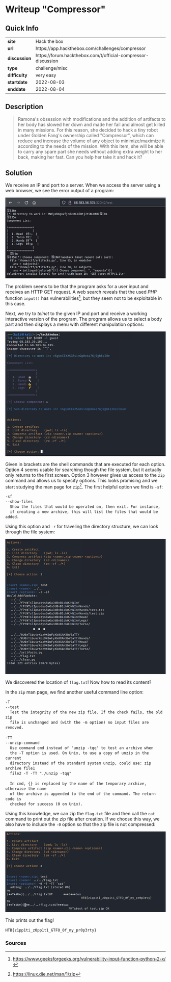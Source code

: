 # Writeup "Compressor"

## Quick Info

<table>
   <tr><td><b>site</b></td><td>Hack the box</td></tr>
   <tr><td><b>url</b></td><td>https://app.hackthebox.com/challenges/compressor</td></tr>
   <tr><td><b>discussion</b></td><td>https://forum.hackthebox.com/t/official-compressor-discussion</td></tr>
   <tr><td><b>type</b></td><td>challenge/misc</td></tr>
   <tr><td><b>difficulty&nbsp;&nbsp;&nbsp;</b></td><td>very easy</td></tr>
   <tr><td><b>startdate</b></td><td>2022-08-03</td></tr>
   <tr><td><b>enddate</b></td><td>2022-08-04</td></tr>
</table>

## Description

> Ramona's obsession with modifications and the addition of artifacts to her body has slowed her down and made her fail and almost get killed in many missions. For this reason, she decided to hack a tiny robot under Golden Fang's ownership called "Compressor", which can reduce and increase the volume of any object to minimize/maximize it according to the needs of the mission. With this item, she will be able to carry any spare part she needs without adding extra weight to her back, making her fast. Can you help her take it and hack it?

## Solution

We receive an IP and port to a server. When we access the server using a web browser, we see the error output of a program:

<p align="center">
   <img src="includes/compressor-01.png" />
</p>

The problem seems to be that the program asks for a user input and receives an HTTP GET request. A web search reveals that the used _PHP_ function `input()` has vulnerabilities[^1], but they seem not to be exploitable in this case.

Next, we try to _telnet_ to the given IP and port and receive a working interactive version of the program. The program allows us to select a body part and then displays a menu with different manipulation options:

<p align="center">
   <img src="includes/compressor-02.png" />
</p>

Given in brackets are the shell commands that are executed for each option. Option 4 seems usable for searching though the file system, but it actually only returns to the first screen. Option 3 however gives us access to the `zip` command and allows us to specify options. This looks promising and we start studying the man page for `zip`[^2]. The first helpful option we find is `-sf`:

```
-sf
--show-files
  Show the files that would be operated on, then exit. For instance,
  if creating a new archive, this will list the files that would be added.
```

Using this option and `-r` for traveling the directory structure, we can look through the file system:

<p align="center">
   <img src="includes/compressor-03.png" />
</p>

We discovered the location of `flag.txt`! Now how to read its content?

In the `zip` man page, we find another useful command line option:

```
-T
--test
  Test the integrity of the new zip file. If the check fails, the old zip
  file is unchanged and (with the -m option) no input files are removed.

-TT
--unzip-command
  Use command cmd instead of 'unzip -tqq' to test an archive when
  the -T option is used. On Unix, to use a copy of unzip in the current
  directory instead of the standard system unzip, could use: zip archive file1
  file2 -T -TT "./unzip -tqq"

  In cmd, {} is replaced by the name of the temporary archive, otherwise the name
  of the archive is appended to the end of the command. The return code is
  checked for success (0 on Unix).
```

Using this knowledge, we can zip the `flag.txt` file and then call the `cat` command to print out the zip file after creation. If we choose this way, we also have to include the `-0` option so that the zip file is not compressed:

<p align="center">
   <img src="includes/compressor-04.png" />
</p>

This prints out the flag!

```
HTB{z1pp1ti_z0pp1t1_GTFO_0f_my_pr0p3rty}
```

### Sources

[^1]: https://www.geeksforgeeks.org/vulnerability-input-function-python-2-x/
[^2]: https://linux.die.net/man/1/zip
